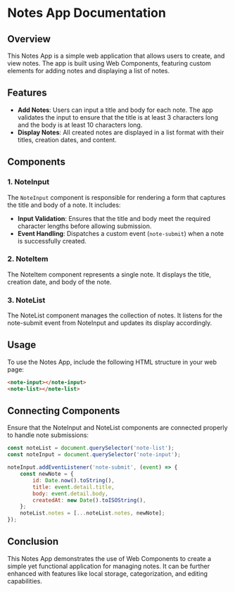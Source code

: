 # Notes App Documentation

## Overview

This Notes App is a simple web application that allows users to create, and view notes. The app is built using Web Components, featuring custom elements for adding notes and displaying a list of notes.

## Features

- **Add Notes**: Users can input a title and body for each note. The app validates the input to ensure that the title is at least 3 characters long and the body is at least 10 characters long.
- **Display Notes**: All created notes are displayed in a list format with their titles, creation dates, and content.

## Components

### 1. NoteInput

The `NoteInput` component is responsible for rendering a form that captures the title and body of a note. It includes:

- **Input Validation**: Ensures that the title and body meet the required character lengths before allowing submission.
- **Event Handling**: Dispatches a custom event (`note-submit`) when a note is successfully created.

### 2. NoteItem
The NoteItem component represents a single note. It displays the title, creation date, and body of the note.

### 3. NoteList
The NoteList component manages the collection of notes. It listens for the note-submit event from NoteInput and updates its display accordingly.

## Usage
To use the Notes App, include the following HTML structure in your web page:

```html
<note-input></note-input>
<note-list></note-list>
```

## Connecting Components
Ensure that the NoteInput and NoteList components are connected properly to handle note submissions:

```javascript
const noteList = document.querySelector('note-list');
const noteInput = document.querySelector('note-input');

noteInput.addEventListener('note-submit', (event) => {
    const newNote = {
        id: Date.now().toString(),
        title: event.detail.title,
        body: event.detail.body,
        createdAt: new Date().toISOString(),
    };
    noteList.notes = [...noteList.notes, newNote];
});
```

## Conclusion
This Notes App demonstrates the use of Web Components to create a simple yet functional application for managing notes. It can be further enhanced with features like local storage, categorization, and editing capabilities.